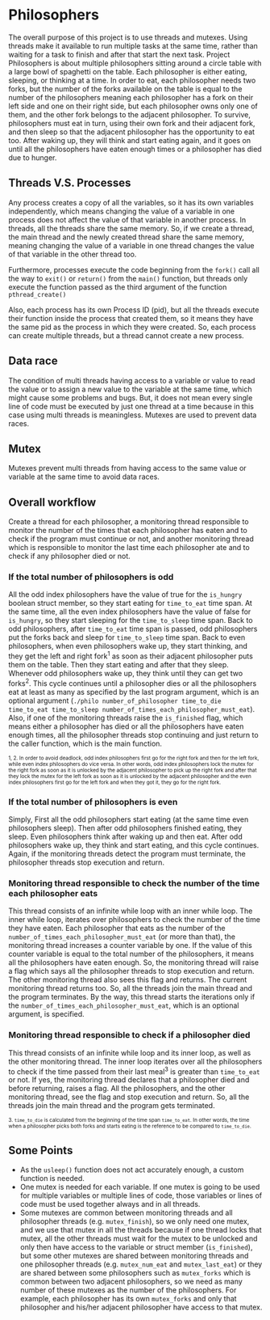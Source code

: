 # Philosophers

The overall purpose of this project is to use threads and mutexes. Using threads make it available to run multiple tasks at the same time, rather than waiting for a task to finish and after that start the next task.
Project Philosophers is about multiple philosophers sitting around a circle table with a large bowl of spaghetti on the table. Each philosopher is either eating, sleeping, or thinking at a time. In order to eat, each philosopher needs two forks, but the number of the forks available on the table is equal to the number of the philosophers meaning each philosopher has a fork on their left side and one on their right side, but each philosopher owns only one of them, and the other fork belongs to the adjacent philosopher. To survive, philosophers must eat in turn, using their own fork and their adjacent fork, and then sleep so that the adjacent philosopher has the opportunity to eat too. After waking up, they will think and start eating again, and it goes on until all the philosophers have eaten enough times or a philosopher has died due to hunger.

## Threads V.S. Processes

Any process creates a copy of all the variables, so it has its own variables independently, which means changing the value of a variable in one process does not affect the value of that variable in another process. In threads, all the threads share the same memory. So, if we create a thread, the main thread and the newly created thread share the same memory, meaning changing the value of a variable in one thread changes the value of that variable in the other thread too.

Furthermore, processes execute the code beginning from the `fork()` call all the way to `exit()` or `return()` from the `main()` function, but threads only execute the function passed as the third argument of the function `pthread_create()`

Also, each process has its own Process ID (pid), but all the threads execute their function inside the process that created them, so it means they have the same pid as the process in which they were created. So, each process can create multiple threads, but a thread cannot create a new process.

## Data race

The condition of multi threads having access to a variable or value to read the value or to assign a new value to the variable at the same time, which might cause some problems and bugs. But, it does not mean every single line of code must be executed by just one thread at a time because in this case using multi threads is meaningless. Mutexes are used to prevent data races.

## Mutex

Mutexes prevent multi threads from having access to the same value or variable at the same time to avoid data races.

## Overall workflow

Create a thread for each philosopher, a monitoring thread responsible to monitor the number of the times that each philosopher has eaten and to check if the program must continue or not, and another monitoring thread which is responsible to monitor the last time each philosopher ate and to check if any philosopher died or not.

### If the total number of philosophers is odd

All the odd index philosophers have the value of true for the `is_hungry` boolean struct member, so they start eating for `time_to_eat` time span. At the same time, all the even index philosophers have the value of false for `is_hungry`, so they start sleeping for the `time_to_sleep` time span. Back to odd philosophers, after `time_to_eat` time span is passed, odd philosophers put the forks back and sleep for `time_to_sleep` time span. Back to even philosophers, when even philosophers wake up, they start thinking, and they get the left and right fork<sup>1</sup> as soon as their adjacent philosopher puts them on the table. Then they start eating and after that they sleep. Whenever odd philosophers wake up, they think until they can get two forks<sup>2</sup>. This cycle continues until a philosopher dies or all the philosophers eat at least as many as specified by the last program argument, which is an optional argument (`./philo number_of_philosopher time_to_die time_to_eat time_to_sleep number_of_times_each_philosopher_must_eat`). Also, if one of the monitoring threads raise the `is_finished` flag, which means either a philosopher has died or all the philosophers have eaten enough times, all the philosopher threads stop continuing and just return to the caller function, which is the main function.

<font size="1">1, 2. In order to avoid deadlock, odd index philosophers first go for the right fork and then for the left fork, while even index philosophers do vice versa. In other words, odd index philosophers lock the mutex for the right fork as soon as it is unlocked by the adjacent philosopher to pick up the right fork and after that they lock the mutex for the left fork as soon as it is unlocked by the adjacent philosopher and the even index philosophers first go for the left fork and when they got it, they go for the right fork.</font>

### If the total number of philosophers is even

Simply, First all the odd philosophers start eating (at the same time even philosophers sleep). Then after odd philosophers finished eating, they sleep. Even philosophers think after waking up and then eat. After odd philosophers wake up, they think and start eating, and this cycle continues. Again, if the monitoring threads detect the program must terminate, the philosopher threads stop execution and return.

### Monitoring thread responsible to check the number of the time each philosopher eats

This thread consists of an infinite while loop with an inner while loop. The inner while loop, iterates over philosophers to check the number of the time they have eaten. Each philosopher that eats as the number of the `number_of_times_each_philosopher_must_eat` (or more than that), the monitoring thread increases a counter variable by one. If the value of this counter variable is equal to the total number of the philosophers, it means all the philosophers have eaten enough. So, the monitoring thread will raise a flag which says all the philosopher threads to stop execution and return. The other monitoring thread also sees this flag and returns. The current monitoring thread returns too. So, all the threads join the main thread and the program terminates. By the way, this thread starts the iterations only if the `number_of_times_each_philosopher_must_eat`, which is an optional argument, is specified.

### Monitoring thread responsible to check if a philosopher died

This thread consists of an infinite while loop and its inner loop, as well as the other monitoring thread. The inner loop iterates over all the philosophers to check if the time passed from their last meal<sup>3</sup> is greater than `time_to_eat` or not. If yes, the monitoring thread declares that a philosopher died and before returning, raises a flag. All the philosophers, and the other monitoring thread, see the flag and stop execution and return. So, all the threads join the main thread and the program gets terminated.

<font size="1">3.&nbsp;`time_to_die` is calculated from the beginning of the time span `time_to_eat`. In other words, the time when a philosopher picks both forks and starts eating is the reference to be compared to `time_to_die`.</font>

## Some Points

- As the `usleep()` function does not act accurately enough, a custom function is needed.
- One mutex is needed for each variable. If one mutex is going to be used for multiple variables or multiple lines of code, those variables or lines of code must be used together always and in all threads.
- Some mutexes are common between monitoring threads and all philosopher threads (e.g. `mutex_finish`), so we only need one mutex, and we use that mutex in all the threads because if one thread locks that mutex, all the other threads must wait for the mutex to be unlocked and only then have access to the variable or struct member (`is_finished`), but some other mutexes are shared between monitoring threads and one philosopher threads (e.g. `mutex_num_eat` and `mutex_last_eat`) or they are shared between some philosophers such as `mutex_forks` which is common between two adjacent philosophers, so we need as many number of these mutexes as the number of the philosophers. For example, each philosopher has its own `mutex_forks` and only that philosopher and his/her adjacent philosopher have access to that mutex.

